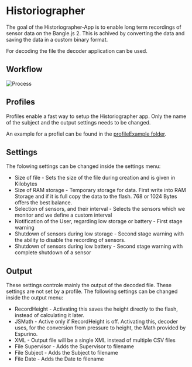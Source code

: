 # Historiographer
The goal of the Historiographer-App is to enable long term recordings of sensor data on the Bangle.js 2. This is achived by converting the data and saving the data in a custom binary format.

For decoding the file the decoder application can be used.

## Workflow
![Process](https://github.com/Michael-Brilka/BangleApps/tree/master/apps/historiographer/Process.svg)

## Profiles
Profiles enable a fast way to setup the Historiographer app. 
Only the name of the subject and the output settings needs to be changed.

An example for a profiel can be found in the [profileExample folder](https://github.com/Michael-Brilka/BangleApps/tree/master/apps/historiographer/profileExample).

## Settings 
The folowing settings can be changed inside the settings menu:

* Size of file - Sets the size of the file during creation and is given in Kilobytes
* Size of RAM storage - Temporary storage for data. First write into RAM Storage and if it is full copy the data to the flash. 768 or 1024 Bytes offers the best balance. 
* Selection of sensors, and their interval - Selects the sensors which we monitor and we define a custom interval
* Notification of the User, regarding low storage or battery - First stage warning
* Shutdown of sensors during low storage - Second stage warning with the ability to disable the recording of sensors.
* Shutdown of sensors during low battery - Second stage warning with complete shutdown of a sensor

## Output
These settings controle mainly the output of the decoded file. These settings are not set by a profile. The following settings can be changed inside the output menu: 

* RecordHeight - Activating this saves the height directly to the flash, instead of calculating it later.
* JSMath - Active only if RecordHeight is off. Activating this, decoder uses, for the conversion from pressure to height, the Math provided by Espurino.
* XML - Output file will be a single XML instead of multiple CSV files
* File Supervisor - Adds the Supervisor to filename
* File Subject - Adds the Subject to filename
* File Date   - Adds the Date to filename
